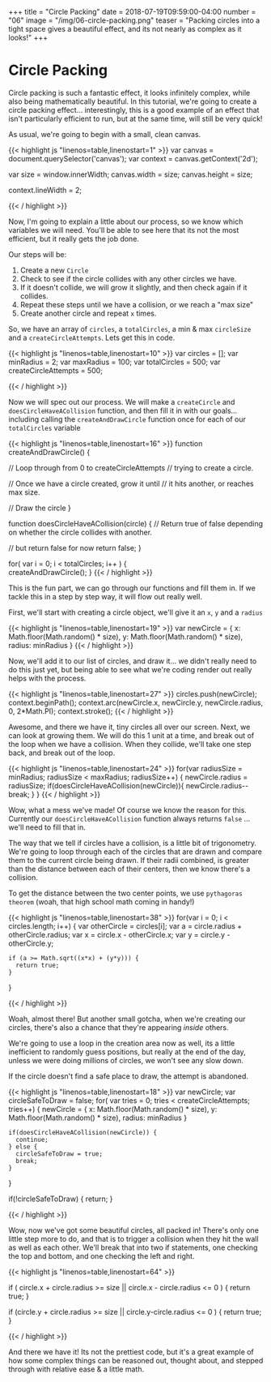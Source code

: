 +++
title = "Circle Packing"
date = 2018-07-19T09:59:00-04:00
number = "06"
image = "/img/06-circle-packing.png"
teaser = "Packing circles into a tight space gives a beautiful effect, and its not nearly as complex as it looks!"
+++

# Circle Packing

Circle packing is such a fantastic effect, it looks infinitely complex, while also being mathematically beautiful. In this tutorial, we're going to create a circle packing effect... interestingly, this is a good example of an effect that isn't particularly efficient to run, but at the same time, will still be very quick! 

As usual, we're going to begin with a small, clean canvas.

<div class="tmd-trigger" data-from="0" data-action="replace" data-to="all">
{{< highlight js "linenos=table,linenostart=1" >}}
var canvas = document.querySelector('canvas');
var context = canvas.getContext('2d');

var size = window.innerWidth;
canvas.width = size;
canvas.height = size;

context.lineWidth = 2;
  
{{< / highlight >}}
</div>

Now, I'm going to explain a little about our process, so we know which variables we will need. You'll be able to see here that its not the most efficient, but it really gets the job done.

Our steps will be: 

1. Create a new `Circle`
1. Check to see if the circle collides with any other circles we have.
1. If it doesn't collide, we will grow it slightly, and then check again if it collides.
1. Repeat these steps until we have a collision, or we reach a "max size"
1. Create another circle and repeat `x` times.

So, we have an array of `circles`, a `totalCircles`, a min & max `circleSize` and a `createCircleAttempts`. Lets get this in code.

<div class="tmd-trigger" data-from="10" data-action="replace" data-to="all">
{{< highlight js "linenos=table,linenostart=10" >}}
var circles = [];
var minRadius = 2;
var maxRadius = 100;
var totalCircles = 500;
var createCircleAttempts = 500;
 
{{< / highlight >}}
</div>

Now we will spec out our process. We will make a `createCircle` and `doesCircleHaveACollision` function, and then fill it in with our goals... including calling the `createAndDrawCircle` function once for each of our `totalCircles` variable

<div class="tmd-trigger" data-from="16" data-action="replace" data-to="all">
{{< highlight js "linenos=table,linenostart=16" >}}
function createAndDrawCircle() {
  
  // Loop through from 0 to createCircleAttempts
  // trying to create a circle.

  // Once we have a circle created, grow it until
  // it hits another, or reaches max size.

  // Draw the circle
}

function doesCircleHaveACollision(circle) {
  // Return true of false depending on whether the circle collides with another.

  // but return false for now
  return false;
}

for( var i = 0; i < totalCircles; i++ ) {  
  createAndDrawCircle();
}
{{< / highlight >}}
</div>

This is the fun part, we can go through our functions and fill them in. If we tackle this in a step by step way, it will flow out really well.

First, we'll start with creating a circle object, we'll give it an `x`, `y` and a `radius`

<div class="tmd-trigger" data-from="18" data-action="replace" data-to="20">
{{< highlight js "linenos=table,linenostart=19" >}}
  var newCircle = {
    x: Math.floor(Math.random() * size),
    y: Math.floor(Math.random() * size),
    radius: minRadius
  }
{{< / highlight >}}
</div>

Now, we'll add it to our list of circles, and draw it... we didn't really need to do this just yet, but being able to see what we're coding render out really helps with the process.

<div class="tmd-trigger" data-from="27" data-action="replace" data-to="28">
{{< highlight js "linenos=table,linenostart=27" >}}
  circles.push(newCircle);
  context.beginPath();
  context.arc(newCircle.x, newCircle.y, newCircle.radius, 0, 2*Math.PI);
  context.stroke(); 
{{< / highlight >}}
</div>

Awesome, and there we have it, tiny circles all over our screen. Next, we can look at growing them. We will do this 1 unit at a time, and break out of the loop when we have a collision. When they collide, we'll take one step back, and break out of the loop.

<div class="tmd-trigger" data-from="24" data-action="replace" data-to="26">
{{< highlight js "linenos=table,linenostart=24" >}}
  for(var radiusSize = minRadius; radiusSize < maxRadius; radiusSize++) {
    newCircle.radius = radiusSize;
    if(doesCircleHaveACollision(newCircle)){
      newCircle.radius--
      break;
    } 
  }
{{< / highlight >}}
</div>

Wow, what a mess we've made! Of course we know the reason for this. Currently our `doesCircleHaveACollision` function always returns `false` ... we'll need to fill that in.

The way that we tell if circles have a collision, is a little bit of trigonometry. We're going to loop through each of the circles that are drawn and compare them to the current circle being drawn. If their radii combined, is greater than the distance between each of their centers, then we know there's a collision.

To get the distance between the two center points, we use `pythagoras theorem` (woah, that high school math coming in handy!)

<div class="tmd-trigger" data-from="39" data-action="replace" data-to="42">
{{< highlight js "linenos=table,linenostart=38" >}}
  for(var i = 0; i < circles.length; i++) {
    var otherCircle = circles[i];
    var a = circle.radius + otherCircle.radius;
    var x = circle.x - otherCircle.x;
    var y = circle.y - otherCircle.y;

    if (a >= Math.sqrt((x*x) + (y*y))) {
      return true;
    }
  }
  
{{< / highlight >}}
</div>

Woah, almost there! But another small gotcha, when we're creating our circles, there's also a chance that they're appearing *inside* others.

We're going to use a loop in the creation area now as well, its a little inefficient to randomly guess positions, but really at the end of the day, unless we were doing millions of circles, we won't see any slow down.

If the circle doesn't find a safe place to draw, the attempt is abandoned.

<div class="tmd-trigger" data-from="18" data-action="replace" data-to="23">
{{< highlight js "linenos=table,linenostart=18" >}}
  var newCircle;
  var circleSafeToDraw = false;
  for( var tries = 0; tries < createCircleAttempts; tries++) {
    newCircle = {
      x: Math.floor(Math.random() * size),
      y: Math.floor(Math.random() * size),
      radius: minRadius
    }
    
    if(doesCircleHaveACollision(newCircle)) {
      continue;
    } else {
      circleSafeToDraw = true;
      break;
    }
  }

  if(!circleSafeToDraw) {
    return;
  }

{{< / highlight >}}
</div>


Wow, now we've got some beautiful circles, all packed in! There's only one little step more to do, and that is to trigger a collision when they hit the wall as well as each other. We'll break that into two if statements, one checking the top and bottom, and one checking the left and right.

<div class="tmd-trigger" data-from="65" data-action="insert" data-to="65">
{{< highlight js "linenos=table,linenostart=64" >}}

  if ( circle.x + circle.radius >= size ||
     circle.x - circle.radius <= 0 ) {
    return true;
  }
    
  if (circle.y + circle.radius >= size ||
      circle.y-circle.radius <= 0 ) {
    return true;
  }
  
{{< / highlight >}}
</div>

And there we have it! Its not the prettiest code, but it's a great example of how some complex things can be reasoned out, thought about, and stepped through with relative ease & a little math.
